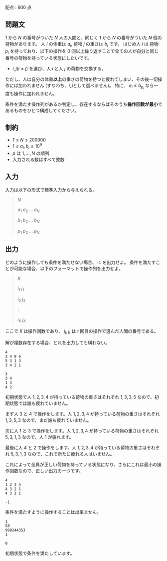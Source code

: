 配点 : $600$ 点

## 問題文

$1$ から $N$ の番号がついた $N$ 人の人間と、同じく $1$ から $N$ の番号がついた $N$ 個の荷物があります。
人 $i$ の体重は $a_i$, 荷物 $j$ の重さは $b_j$ です。
はじめ人 $i$ は 荷物 $p_i$ を持っており、以下の操作を $0$ 回以上繰り返すことで全ての人が自分と同じ番号の荷物を持っている状態にしたいです。

- $i,j (i \neq j)$ を選び、人 $i$ と人 $j$ の荷物を交換する。

ただし、人は自分の体重**以上**の重さの荷物を持つと疲れてしまい、その後一切操作には加われません (すなわち、$i,j$として選べません)。
特に、 $a_i \leq b_{p_i}$ なら一度も操作に加われません。

条件を満たす操作列があるか判定し、存在するならばそのうち**操作回数が最小**であるものをひとつ構成してください。

## 制約

- $1 \leq N \leq 200000$
- $1 \leq a_i,b_i \leq 10^9$
- $p$ は $1, \ldots ,N$ の順列
- 入力される数はすべて整数

## 入力

入力は以下の形式で標準入力から与えられる。

> $N$
> 
> $a_1$ $a_2$ $\ldots$ $a_N$
> 
> $b_1$ $b_2$ $\ldots$ $b_N$
> 
> $p_1$ $p_2$ $\ldots$ $p_N$

## 出力

どのように操作しても条件を満たせない場合、`-1` を出力せよ。
条件を満たすことが可能な場合、以下のフォーマットで操作列を出力せよ。

> $K$
> 
> $i_1$ $j_1$
> 
> $i_2$ $j_2$
> 
> $:$
> 
> $i_K$ $j_K$

ここで $K$ は操作回数であり、 $i_t,j_t$ は $t$ 回目の操作で選んだ人間の番号である。

解が複数存在する場合、どれを出力しても構わない。

```input1
4
3 4 8 6
5 3 1 3
3 4 2 1
```

```output1
3
3 4
1 3
4 2
```

初期状態で人 $1,2,3,4$ が持っている荷物の重さはそれぞれ $1,3,3,5$ なので、初期状態では誰も疲れていません。

まず人 $3$ と $4$ で操作をします。人 $1,2,3,4$ が持っている荷物の重さはそれぞれ $1,3,5,3$ なので、まだ誰も疲れていません。

次に人 $1$ と $3$ で操作をします。人 $1,2,3,4$ が持っている荷物の重さはそれぞれ $5,3,1,3$ なので、人 $1$ が疲れます。

最後に人 $4$ と $2$ で操作をします。人 $1,2,3,4$ が持っている荷物の重さはそれぞれ $5,3,1,3$ なので、これで新たに疲れる人はいません。

これによって全員が正しい荷物を持っている状態になり、さらにこれは最小の操作回数なので、正しい出力の一つです。

```input2
4
1 2 3 4
4 3 2 1
4 3 2 1
```

```output2
-1
```

条件を満たすように操作することは出来ません。

```input3
1
58
998244353
1
```

```output3
0
```

初期状態で条件を満たしています。